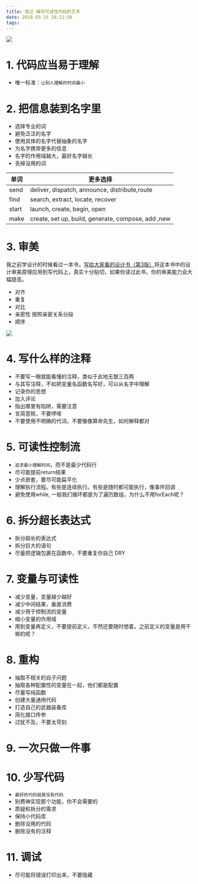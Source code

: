 ```yaml
---
title: 笔记 编写可读性代码的艺术
date: 2018-03-15 18:21:50
tags:
---
```


![](https://wdd.js.org/img/images/20180315182640_4hEdE7_.jpeg)

# 1. 代码应当易于理解
- 唯一标准：`让别人理解的时间最小`

# 2. 把信息装到名字里
- 选择专业的词
- 避免泛泛的名字
- 使用具体的名字代替抽象的名字
- 为名字携带更多的信息
- 名字的作用域越大，最好名字越长
- 丢掉没用的词

单词 |	更多选择
--- | ---
send | deliver, dispatch, announce, distribute,route
find | search, extract, locate, recover
start | launch, create, begin, open
make | create, set up, build, generate, compose, add ,new 

# 3. 审美

我之前学设计的时候看过一本书，[写给大家看的设计书（第3版）](https://book.douban.com/subject/3323633/)将这本书中的设计审美原理应用到写代码上，真实十分贴切，如果你读过此书，你的审美能力会大幅提高。

- 对齐
- 重复
- 对比
- 亲密性 按照亲密关系分段
- 顺序

![](https://wdd.js.org/img/images/20180315182604_54Imyu_.jpeg)

# 4. 写什么样的注释
- 不要写一眼就能看懂的注释，类似于此地无银三百两
- 与其写注释，不如把变量名函数名写好，可以从名字中理解
- 记录你的思想
- 加入评论
- 指出哪里有陷阱，需要注意
- 言简意赅，不要啰嗦
- 不要使用不明确的代词，不要像像算命先生，如何解释都对


# 5. 可读性控制流
- `追求最小理解时间`，而不是最少代码行
- 尽可能提前return结果
- 少点嵌套，要尽可能扁平化
- 理解执行流程。有些是连续执行。有些是随时都可能执行，像事件回调
- 避免使用while, 一般我们循环都是为了遍历数组，为什么不用forEach呢？


# 6. 拆分超长表达式
- 拆分超长的表达式
- 拆分巨大的语句
- 尽量把逻辑包裹在函数中，不要重复你自己 DRY

# 7. 变量与可读性
- 减少变量，变量越少越好
- 减少中间结果，垂直消费
- 减少用于控制流的变量
- 缩小变量的作用域
- 用到变量再定义，不要提前定义，不然还要随时想着，之前定义的变量是用干嘛的呢？

# 8. 重构
- 抽取不相关的自子问题
- 抽取各种配置性的变量在一起，他们都是配置
- 尽量写纯函数
- 创建大量通用代码
- 打造自己的武器装备库
- 简化接口传参
- 过犹不及，不要太苛刻

# 9. 一次只做一件事

# 10. 少写代码
- `最好的代码就是没有代码`
- 别费神实现那个功能，你不会需要的
- 质疑和拆分的需求
- 保持小代码库
- 删除没用的代码
- 删除没有的注释

# 11. 调试
- 尽可能将错误打印出来，不要隐藏








